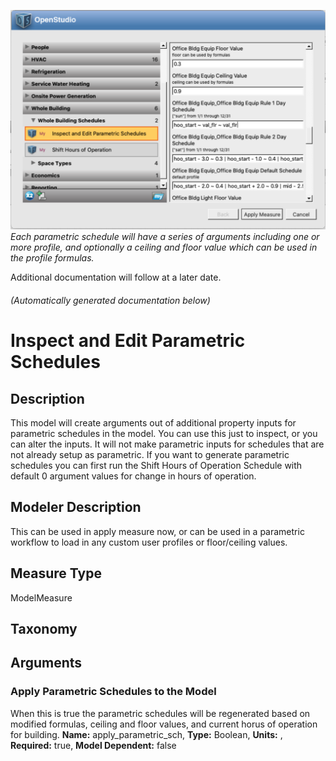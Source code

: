 


![Apply Measures Now Dialog](./docs/apply_measures_now.png?raw=true)
*Each parametric schedule will have a series of arguments including one or more profile, and optionally a ceiling and floor value which can be used in the profile formulas.*

Additional documentation will follow at a later date.

###### (Automatically generated documentation below)

# Inspect and Edit Parametric Schedules

## Description
This model will create arguments out of additional property inputs for parametric schedules in the model. You can use this just to inspect, or you can alter the inputs. It will not make parametric inputs for schedules that are not already setup as parametric. If you want to generate parametric schedules you can first run the Shift Hours of Operation Schedule with default 0 argument values for change in hours of operation.

## Modeler Description
This can be used in apply measure now, or can be used in a parametric workflow to load in any custom user profiles or floor/ceiling values.

## Measure Type
ModelMeasure

## Taxonomy


## Arguments


### Apply Parametric Schedules to the Model
When this is true the parametric schedules will be regenerated based on modified formulas, ceiling and floor values, and current horus of operation for building.
**Name:** apply_parametric_sch,
**Type:** Boolean,
**Units:** ,
**Required:** true,
**Model Dependent:** false







